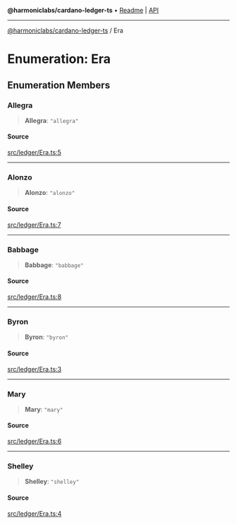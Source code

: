 **@harmoniclabs/cardano-ledger-ts** • [Readme](../Introduction.md) \| [API](../globals.md)

***

[@harmoniclabs/cardano-ledger-ts](../Introduction.md) / Era

# Enumeration: Era

## Enumeration Members

### Allegra

> **Allegra**: `"allegra"`

#### Source

[src/ledger/Era.ts:5](https://github.com/HarmonicLabs/cardano-ledger-ts/blob/d1659b0/src/ledger/Era.ts#L5)

***

### Alonzo

> **Alonzo**: `"alonzo"`

#### Source

[src/ledger/Era.ts:7](https://github.com/HarmonicLabs/cardano-ledger-ts/blob/d1659b0/src/ledger/Era.ts#L7)

***

### Babbage

> **Babbage**: `"babbage"`

#### Source

[src/ledger/Era.ts:8](https://github.com/HarmonicLabs/cardano-ledger-ts/blob/d1659b0/src/ledger/Era.ts#L8)

***

### Byron

> **Byron**: `"byron"`

#### Source

[src/ledger/Era.ts:3](https://github.com/HarmonicLabs/cardano-ledger-ts/blob/d1659b0/src/ledger/Era.ts#L3)

***

### Mary

> **Mary**: `"mary"`

#### Source

[src/ledger/Era.ts:6](https://github.com/HarmonicLabs/cardano-ledger-ts/blob/d1659b0/src/ledger/Era.ts#L6)

***

### Shelley

> **Shelley**: `"shelley"`

#### Source

[src/ledger/Era.ts:4](https://github.com/HarmonicLabs/cardano-ledger-ts/blob/d1659b0/src/ledger/Era.ts#L4)
